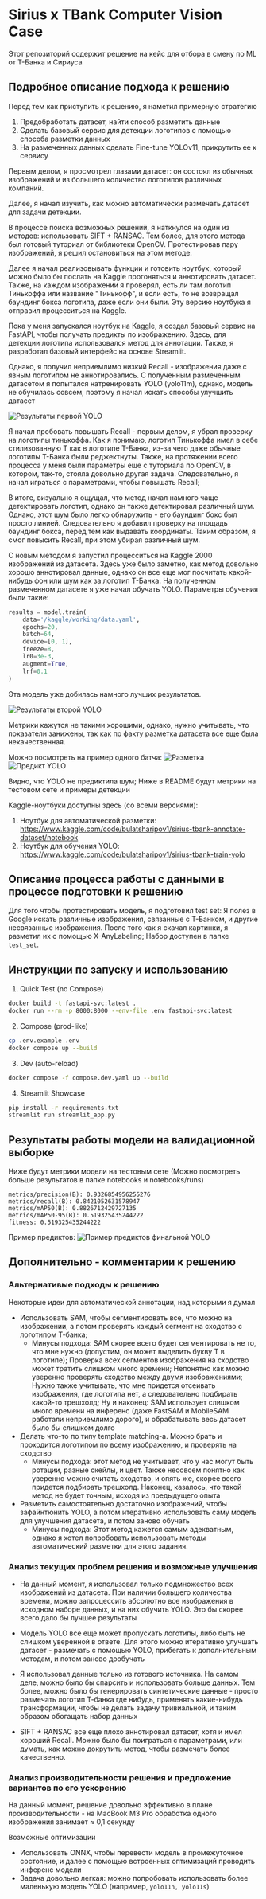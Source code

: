 # Sirius x TBank Computer Vision Case

Этот репозиторий содержит решение на кейс для отбора в смену по ML от Т-Банка и Сириуса

## Подробное описание подхода к решению

Перед тем как приступить к решению, я наметил примерную стратегию
1. Предобработать датасет, найти способ разметить данные
2. Сделать базовый сервис для детекции логотипов с помощью способа разметки данных
3. На размеченных данных сделать Fine-tune YOLOv11, прикрутить ее к сервису


Первым делом, я просмотрел глазами датасет: он состоял из обычных изображений и из большего количество логотипов различных компаний.

Далее, я начал изучить, как можно автоматически размечать датасет для задачи детекции. 


В процессе поиска возможных решений, я наткнулся на один из методов: использовать SIFT + RANSAC. Тем более, для этого метода был готовый туториал от библиотеки OpenCV. Протестировав пару изображений, я решил остановиться на этом методе. 

Далее я начал реализовывать функции и готовить ноутбук, который можно было бы послать на Kaggle прогоняться и аннотировать датасет. Также, на каждом изображении я проверял, есть ли там логотип Тинькоффа или название "Тинькофф", и если есть, то не возвращал баундинг бокса логотипа, даже если они были. Эту версию ноутбука я отправил процесситься на Kaggle. 

Пока у меня запускался ноутбук на Kaggle, я создал базовый сервис на FastAPI, чтобы получать предикты по изображению. Здесь, для детекции логотипа использовался метод для аннотации. Также, я разработал базовый интерфейс на основе Streamlit.

Однако, я получил неприемлимо низкий Recall - изображения даже с явным логотипом не аннотировались. С полученным размеченным датасетом я попытался натренировать YOLO (yolo11m), однако, модель не обучилась совсем, поэтому я начал искать способы улучшить датасет

![Результаты первой YOLO](./training_results/results_first_yolo.png)


Я начал пробовать повышать Recall - первым делом, я убрал проверку на логотипы тинькоффа. Как я понимаю, логотип Тинькоффа имел в себе стилизованную Т как в логотипе Т-Банка, из-за чего даже обычные логотипы Т-Банка были реджектнуты. Также, на протяжении всего процесса у меня были параметры еще с туториала по OpenCV, в котором, так-то, стояла довольно другая задача. Следовательно, я начал играться с параметрами, чтобы повышать Recall;

В итоге, визуально я ощущал, что метод начал намного чаще детектировать логотип, однако он также детектировал различный шум. Однако, этот шум было легко обнаружить - его баундинг бокс был просто линией. Следовательно я добавил проверку на площадь баундинг бокса, перед тем как выдавать координаты. Таким образом, я смог повысить Recall, при этом убирая различный шум.

С новым методом я запустил процесситься на Kaggle 2000 изображений из датасета. Здесь уже было заметно, как метод довольно хорошо аннотировал данные, однако он все еще мог посчитать какой-нибудь фон или шум как за логотип Т-Банка. На полученном размеченном датасете я уже начал обучать YOLO. Параметры обучения были такие:
```python
results = model.train(
    data='/kaggle/working/data.yaml',
    epochs=20,
    batch=64,
    device=[0, 1],
    freeze=8,
    lr0=3e-3,
    augment=True,
    lrf=0.1
)
```

Эта модель уже добилась намного лучших результатов. 

![Результаты второй YOLO](./training_results/results_second_yolo.png)

Метрики кажутся не такими хорошими, однако, нужно учитывать, что показатели занижены, так как по факту разметка датасета все еще была некачественная. 

Можно посмотреть на пример одного батча:
![Разметка](./training_results/some_annotated.jpg)
![Предикт YOLO](./training_results/some_predicted.jpg)

Видно, что YOLO не предиктила шум; 
Ниже в README будут метрики на тестовом сете и примеры детекции


Kaggle-ноутбуки доступны здесь (со всеми версиями):

1. Ноутбук для автоматической разметки: https://www.kaggle.com/code/bulatsharipov1/sirius-tbank-annotate-dataset/notebook
2. Ноутбук для обучения YOLO: https://www.kaggle.com/code/bulatsharipov1/sirius-tbank-train-yolo

## Описание процесса работы с данными в процессе подготовки к решению

Для того чтобы протестировать модель, я подготовил test set: Я полез в Google искать различные изображения, связанные с Т-Банком, и другие несвязанные изображения. После того как я скачал картинки, я разметил их с помощью X-AnyLabeling; Набор доступен в папке ```test_set```. 


## Инструкции по запуску и использованию

1. Quick Test (no Compose)
```bash
docker build -t fastapi-svc:latest .
docker run --rm -p 8000:8000 --env-file .env fastapi-svc:latest
```

2. Compose (prod-like)
```bash
cp .env.example .env
docker compose up --build
```

3. Dev (auto-reload)
```bash
docker compose -f compose.dev.yaml up --build
```

4. Streamlit Showcase
```bash
pip install -r requirements.txt
streamlit run streamlit_app.py
```

## Результаты работы модели на валидационной выборке 

Ниже будут метрики модели на тестовым сете (Можно посмотреть больше результатов в папке notebooks и notebooks/runs)
```
metrics/precision(B): 0.9326854956255276
metrics/recall(B): 0.8421052631578947
metrics/mAP50(B): 0.8826712429727135
metrics/mAP50-95(B): 0.519325435244222
fitness: 0.519325435244222
```

Пример предиктов:
![Пример предиктов финальной YOLO](/notebooks/runs/detect/val4/val_batch0_pred.jpg)


## Дополнительно - комментарии к решению

### Альтернативые подходы к решению

Некоторые идеи для автоматической аннотации, над которыми я думал
- Использовать SAM, чтобы сегментировать все, что можно на изображении, а потом проверять каждый сегмент на сходство с логотипом Т-банка; 
    - Минусы подхода: SAM скорее всего будет сегментировать не то, что мне нужно (допустим, он может выделить букву T в логотипе); Проверка всех сегментов изображения на сходство может тратить слишком много времени; Непонятно как можно уверенно проверять сходство между двумя изображениями; Нужно также учитывать, что мне придется отсеивать изображения, где логотипа нет, а следовательно подбирать какой-то трешхолд; Ну и наконец: SAM использует слишком много времени на инференс (даже FastSAM и MobileSAM работали неприемлимо дорого), и обрабатывать весь датасет было бы слишком долго
- Делать что-то по типу template matching-а. Можно брать и проходится логотипом по всему изображению, и проверять на сходство
    - Минусы подхода: этот метод не учитывает, что у нас могут быть ротации, разные скейлы, и цвет. Также несовсем понятно как уверенно можно считать сходство, и опять же, скорее всего придется подбирать трешхолд. Наконец, казалось, что такой метод не будет точным, исходя из предыдущего опыта
- Разметить самостоятельно достаточно изображений, чтобы зафайнтюнить YOLO, а потом итеративно использовать саму модель для улучшения датасета, и потом заново обучать
    - Минусы подхода: Этот метод кажется самым адекватным, однако я хотел попробовать использовать методы автоматический разметки для этого задания.


### Анализ текущих проблем решения и возможные улучшения

- На данный момент, я использовал только подмножество всех изображений из датасета. При наличии большего количества времени, можно запроцессить абсолютно все изображения в исходном наборе данных, и на них обучить YOLO. Это бы скорее всего дало бы лучшее результаты

- Модель YOLO все еще может пропускать логотипы, либо быть не слишком уверенной в ответе. Для этого можно итеративно улучшать датасет - размечать с помощью YOLO, прибегать к дополнительным методам, и потом заново дообучать

- Я использовал данные только из готового источника. На самом деле, можно было бы спарсить и использовать больше данных. Тем более, можно было бы генерировать синтетические данные - просто размечать логотип Т-банка где нибудь, применять какие-нибудь трансформации, чтобы не делать задачу тривиальной, и таким образом обогащать набор данных 

- SIFT + RANSAC все еще плохо аннотировал датасет, хотя и имел хороший Recall. Можно было бы поиграться с параметрами, или думать, как можно докрутить метод, чтобы размечать более качественно.



### Анализ производительности решения и предложение вариантов по его ускорению

На данный момент, решение довольно эффективно в плане производительности - на MacBook M3 Pro обработка одного изображения занимает ≈ 0,1 секунду

Возможные оптимизации
- Использовать ONNX, чтобы перевести модель в промежуточное состояние, и далее с помощью встроенных оптимизаций проводить инференс модели
- Задача довольно легкая: можно попробовать использовать более маленькую модель YOLO (например, ```yolo11n, yolo11s```)







